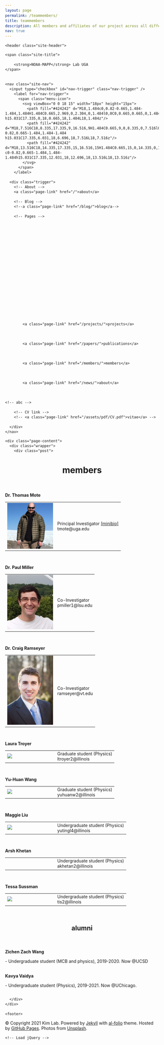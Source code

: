 ```yaml
---
layout: page
permalink: /teammembers/
title: teammembers
description: All members and affiliates of our project across all different universities and institutions
nav: true
---
```

<!DOCTYPE html>
<html>

  <head>
  <meta charset="utf-8">
  <meta name="viewport" content="width=device-width initial-scale=1" />
  <meta http-equiv="X-UA-Compatible" content="IE=edge">

  <title>NOAA-MAPP Lab | members</title>
  <meta name="description" content="A simple, whitespace theme for academics. Based on [*folio](https://github.com/bogoli/-folio) design.
">

  <link rel="shortcut icon" href="/assets/img/favicon.ico">

  <link rel="stylesheet" href="/assets/css/main.css">
  <link rel="canonical" href="/members/">
</head>


  <body>

    <header class="site-header">

  <div class="wrapper">

    
    <span class="site-title">
        
        <strong>NOAA-MAPP</strong> Lab UGA
    </span>
    

    <nav class="site-nav">
      <input type="checkbox" id="nav-trigger" class="nav-trigger" />
        <label for="nav-trigger">
          <span class="menu-icon">
            <svg viewBox="0 0 18 15" width="18px" height="15px">
              <path fill="#424242" d="M18,1.484c0,0.82-0.665,1.484-1.484,1.484H1.484C0.665,2.969,0,2.304,0,1.484l0,0C0,0.665,0.665,0,1.484,0 h15.031C17.335,0,18,0.665,18,1.484L18,1.484z"/>
              <path fill="#424242" d="M18,7.516C18,8.335,17.335,9,16.516,9H1.484C0.665,9,0,8.335,0,7.516l0,0c0-0.82,0.665-1.484,1.484-1.484 h15.031C17.335,6.031,18,6.696,18,7.516L18,7.516z"/>
              <path fill="#424242" d="M18,13.516C18,14.335,17.335,15,16.516,15H1.484C0.665,15,0,14.335,0,13.516l0,0 c0-0.82,0.665-1.484,1.484-1.484h15.031C17.335,12.031,18,12.696,18,13.516L18,13.516z"/>
            </svg>
          </span>
        </label>

      <div class="trigger">
        <!-- About -->
        <a class="page-link" href="/">about</a>

        <!-- Blog -->
        <!--a class="page-link" href="/blog/">blog</a-->

        <!-- Pages -->
	
	
          
        
          
        
          
        
          
        
          
        
          
        
          
        
          
        
          
        
          
            <a class="page-link" href="/projects/">projects</a>
	  
        
          
            <a class="page-link" href="/papers/">publications</a>
	  
        
          
            <a class="page-link" href="/members/">members</a>
	  
        
          
            <a class="page-link" href="/news/">about</a>

	  
        
	<!-- abc -->

        <!-- CV link -->
        <!-- <a class="page-link" href="/assets/pdf/CV.pdf">vitae</a> -->

      </div>
    </nav>

  </div>

</header>



    <div class="page-content">
      <div class="wrapper">
        <div class="post">

  <header class="post-header">
    <h1 class="post-title">members</h1>
    <h5 class="post-description"></h5>
  </header>

  <article class="post-content members clearfix">
    <table cellspacing="0" cellpadding="0">
<tr>
<p><strong>Dr. Thomas Mote</strong></p>
</tr>
<tr>
<td width="150">
  <img src="../assets/img/Mote.png" width="150" />
</td>
<td>
  Principal Investigator <a href="https://geography.uga.edu/directory/people/thomas-mote" target="_blank">[minibio]</a>
  <br />tmote@uga.edu
</td></tr>
</table>
<p><br /></p>
<table border="0" cellspacing="0" cellpadding="0">
<tr border="0">
<p><strong>Dr. Paul Miller</strong></p>
</tr>
<tr border="0">
<td width="150">
<img src="../assets/img/paul_miller1.jpg" width="150" />
</td>
<td>
  Co-Investigator
  <br />pmiller1@lsu.edu
</td>
</tr>
</table>
<p><br /></p>
<table border="0" cellspacing="0" cellpadding="0">
<tr border="0">
<p><strong>Dr. Craig Ramseyer</strong></p>
</tr>
<tr border="0">
<td width="150">
<img src="../assets/img/ramseyer.jpg" width="150" />
</td>
<td>
  Co-Investigator
  <br />ramseyer@vt.edu
</td>
</tr>
</table>
<p><br /></p>
<table border="0" cellspacing="0" cellpadding="0">
<tr border="0">
<p><strong>Laura Troyer</strong></p>                                                                                                                                                                 
</tr>
<tr border="0">
<td width="150">
  <img src="../data/LauraTroyer1web.jpg" width="150" />
</td>
<td>
  Graduate student (Physics)                                                                                                                                                                         
  <br />ltroyer2@illinois                                                                                                                                                                          
</td>
</tr>
</table>
<p><br /></p>
<table border="0" cellspacing="0" cellpadding="0">
<tr border="0">
<p><strong>Yu-Huan Wang</strong></p>                                                                                                                                                                 
</tr>
<tr border="0">
<td width="150">
  <img src="../data/yuhuanWang.jpg" width="150" />
</td>
<td>
  Graduate student (Physics)
  <br />yuhuanw2@illinois
</td>
</tr>
</table>
<p><br /></p>
<table border="0" cellspacing="0" cellpadding="0">
<tr border="0">
<p><strong>Maggie Liu</strong></p>
</tr>
<tr border="0">
<td width="150">
  <img src="../data/maggieliu.jpg" width="150" />
</td>
<td>
  Undergraduate student (Physics)
  <br />yutingl4@illinois
</td>
</tr>
</table>
<p><br /></p>
<table border="0" cellspacing="0" cellpadding="0">
<tr border="0"> 
<p><strong>Arsh Khetan</strong></p>
</tr>
<tr border="0">
<td width="150">
</td>
<td>
  Undergraduate student (Physics)
  <br />akhetan2@illinois
</td>
</tr>
</table>
<p><br /></p>
<table border="0" cellspacing="0" cellpadding="0">
<tr border="0"> 
<p><strong>Tessa Sussman</strong></p>
</tr>
<tr border="0">
<td width="150">
  <img src="../data/TessaSussmanWeb.jpg" width="150" />
</td>
<td>
  Undergraduate student (Physics)
  <br />tis2@illinois
</td>
</tr>
</table>
<p><br /></p>
<header class="post-header">
    <h1 class="post-title">alumni</h1>
    <h5 class="post-description"></h5>
  </header>
<table border="0" cellspacing="0" cellpadding="0">
<tr>
  <p><strong>Zichen Zach Wang</strong></p> 
  - Undergraduate student (MCB and physics), 2019-2020. Now @UCSD
</tr>
<br /><br />
<tr>
  <p><strong>Kavya Vaidya</strong></p> 
  - Undergraduate student (Physics), 2019-2021. Now @UChicago.
</tr>
</table>

  </article>

  

  

  

</div>

      </div>
    </div>

    <footer>

  <div class="wrapper">
    &copy; Copyright 2021 Kim Lab.
    Powered by <a href="http://jekyllrb.com/" target="_blank">Jekyll</a> with <a href="https://github.com/alshedivat/al-folio">al-folio</a> theme. Hosted by <a href="https://pages.github.com/" target="_blank">GitHub Pages</a>. Photos from <a href="https://unsplash.com" target="_blank">Unsplash</a>.

    
  </div>

</footer>


    <!-- Load jQuery -->
<script src="//code.jquery.com/jquery-1.12.4.min.js"></script>

<!-- Load Common JS -->
<script src="/assets/js/common.js"></script>


<!-- Load KaTeX -->
<link rel="stylesheet" href="//cdnjs.cloudflare.com/ajax/libs/KaTeX/0.9.0/katex.min.css">
<script src="//cdnjs.cloudflare.com/ajax/libs/KaTeX/0.9.0/katex.min.js"></script>
<script src="/assets/js/katex.js"></script>




<!-- Include custom icon fonts -->
<link rel="stylesheet" href="/assets/css/fontawesome-all.min.css">
<link rel="stylesheet" href="/assets/css/academicons.min.css">

<!-- Google Analytics -->
<script>
(function(i,s,o,g,r,a,m){i['GoogleAnalyticsObject']=r;i[r]=i[r]||function(){
(i[r].q=i[r].q||[]).push(arguments)},i[r].l=1*new Date();a=s.createElement(o),
m=s.getElementsByTagName(o)[0];a.async=1;a.src=g;m.parentNode.insertBefore(a,m)
})(window,document,'script','//www.google-analytics.com/analytics.js','ga');

ga('create', 'UA-XXXXXXXXX', 'auto');
ga('send', 'pageview');
</script>


  </body>

</html>